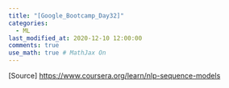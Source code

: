 ```yaml
---
title: "[Google_Bootcamp_Day32]"
categories: 
  - ML
last_modified_at: 2020-12-10 12:00:00
comments: true
use_math: true # MathJax On
---
```



[Source] https://www.coursera.org/learn/nlp-sequence-models
